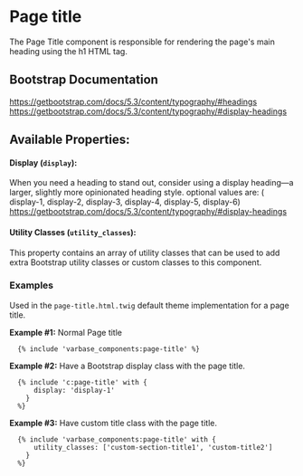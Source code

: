 # Page title

The Page Title component is responsible for rendering the page's main heading using the h1 HTML tag.

## Bootstrap Documentation
https://getbootstrap.com/docs/5.3/content/typography/#headings
https://getbootstrap.com/docs/5.3/content/typography/#display-headings


## Available Properties:

#### Display (`display`):
When you need a heading to stand out, consider using a display
heading—a larger, slightly more opinionated heading style.
optional values are: ( display-1, display-2, display-3, display-4, display-5, display-6)
https://getbootstrap.com/docs/5.3/content/typography/#display-headings

#### Utility Classes (`utility_classes`):
This property contains an array of utility classes that can be used to
add extra Bootstrap utility classes or custom classes to this component.

### Examples
Used in the `page-title.html.twig` default theme implementation for a page title.

**Example #1:** Normal Page title 
```
  {% include 'varbase_components:page-title' %}
```

**Example #2:** Have a Bootstrap display class with the page title.
```
  {% include 'c:page-title' with {
      display: 'display-1'
    }
  %}
```

**Example #3:** Have custom title class with the page title.
```
  {% include 'varbase_components:page-title' with {
      utility_classes: ['custom-section-title1', 'custom-title2']
    }
  %}
```